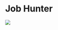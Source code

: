 # Job Hunter

[![](http://img.youtube.com/vi/RjuRyy52lr4/0.jpg)](http://www.youtube.com/watch?v=RjuRyy52lr4 "")
